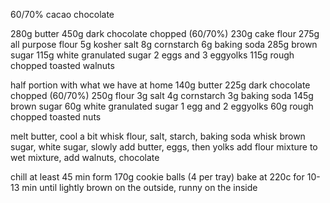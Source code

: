 60/70% cacao chocolate

280g butter
450g dark chocolate chopped (60/70%)
230g cake flour
275g all purpose flour
5g kosher salt
8g cornstarch
6g baking soda
285g brown sugar
115g white granulated sugar
2 eggs and 3 eggyolks
115g rough chopped toasted walnuts

half portion with what we have at home
140g butter
225g dark chocolate chopped (60/70%)
250g flour
3g salt
4g cornstarch
3g baking soda
145g brown sugar
60g white granulated sugar
1 egg and 2 eggyolks
60g rough chopped toasted nuts

melt butter, cool a bit
whisk flour, salt, starch, baking soda
whisk brown sugar, white sugar, slowly add butter, eggs, then yolks
add flour mixture to wet mixture, add walnuts, chocolate

chill at least 45 min
form 170g cookie balls (4 per tray)
bake at 220c for 10-13 min until lightly brown on the outside, runny on the inside
